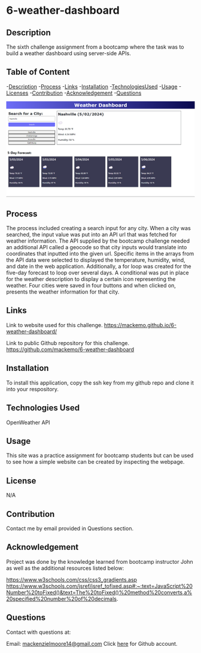 # 6-weather-dashboard

## Description

The sixth challenge assignment from a bootcamp where the task was to build a weather dashboard using server-side APIs.

## Table of Content
  -[Description](#Description)
  -[Process](#Process)
  -[Links](#Links)
  -[Installation](#Installation)
  -[TechnologiesUsed](#TechnologiesUsed)
  -[Usage](#Usage)
  -[Licenses](#Licenses)
  -[Contribution](#Contribution)
  -[Acknowledgement](#Acknowledgement)
  -[Questions](#Questions)


<img src="./assets/images/image.png"/>


## Process

The process included creating a search input for any city. When a city was searched, the input value was put into an API url that was fetched for weather information. The API supplied by the bootcamp challenge needed an additional API called a geocode so that city inputs would translate into coordinates that inputted into the given url. Specific items in the arrays from the API data were selected to displayed the temperature, humidity, wind, and date in the web application. Additionally, a for loop was created for the five-day forecast to loop over several days. A conditional was put in place for the weather description to display a certain icon representing the weather. Four cities were saved in four buttons and when clicked on, presents the weather information for that city.

## Links

Link to website used for this challenge.
https://mackemo.github.io/6-weather-dashboard/

Link to public Github repository for this challenge.
https://github.com/mackemo/6-weather-dashboard


## Installation

To install this application, copy the ssh key from my github repo and clone it into your respository.

## Technologies Used

OpenWeather API

## Usage

This site was a practice assignment for bootcamp students but can be used to see how a simple website can be created by inspecting the webpage.

## License

N/A

## Contribution
  
Contact me by email provided in Questions section.

## Acknowledgement

Project was done by the knowledge learned from bootcamp instructor John as well as the additional resources listed below:


https://www.w3schools.com/css/css3_gradients.asp
https://www.w3schools.com/jsref/jsref_tofixed.asp#:~:text=JavaScript%20Number%20toFixed()&text=The%20toFixed()%20method%20converts,a%20specified%20number%20of%20decimals.

## Questions

Contact with questions at:
  
Email: mackenzielmoore14@gmail.com
Click [here](https://github.com/mackemo) for Github account.